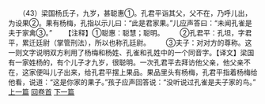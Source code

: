 　　（43）梁国杨氏子，九岁，甚聪惠①。孔君平诣其父，父不在，乃呼儿出，为设果②。果有杨梅，孔指以示儿曰：“此是君家果。”儿应声答曰：“未闻孔雀是夫于家禽③。”
　　【注释】①聪惠：聪慧；聪明。
　　②孔君平：孔坦，字君平，累迁廷尉（掌管刑法），所以也称孔廷尉。
　　③夫子：对对方的尊称。这一则文字说明双方利用了杨梅和杨姓、孔雀和孔姓中的一个同音字。【译文】梁国有一家姓杨的，有个儿子才九岁，很聪明。一次孔君平去拜访他父亲，他父亲不在，这家便叫儿子出来，给孔君平摆上果品。果品里头有杨梅，孔君平指着杨梅给他看，说道：“这是你家的果子。”孩子应声回答说：“没听说过孔雀是夫子家的鸟。”
<br>[上一篇](02_042) [回卷首](02_000) [下一篇](02_044)

